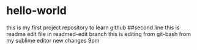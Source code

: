 # hello-world
this is my first project repository to learn github
##second line
this is readme edit file in readmed-edit branch 
 this is editing from git-bash
 from my sublime editor
 new changes 9pm